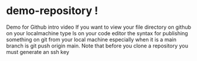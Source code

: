 # demo-repository !
Demo for Github intro video
If you want to view your file directory on github on your localmachine type ls 
on your code editor
the syntax for publishing something on git from your local machine 
especially when it is a main branch is git push origin main.
Note that before you clone a repository you must generate an ssh key
